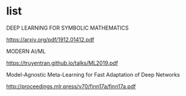 # list

DEEP LEARNING FOR  SYMBOLIC MATHEMATICS

https://arxiv.org/pdf/1912.01412.pdf


MODERN AI/ML

https://truyentran.github.io/talks/ML2019.pdf


Model-Agnostic Meta-Learning for Fast Adaptation of Deep Networks

http://proceedings.mlr.press/v70/finn17a/finn17a.pdf
